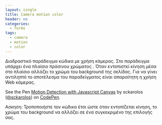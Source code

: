 ```yaml
---
layout: single
title: Camera motion color
header: no
categories:
  - forms
tags:
  - camera
  - motion
  - color
---
```


Διαδραστικό παράδειγμα κώδικα με χρήση κάμερας. Στο παράδειγμα υπάρχει ένα πλαίσιο πράσινου χρώματος . Όταν εντοπιστεί κίνηση μέσα στο πλαίσιο αλλάζει το χρώμα του background της σελίδας. Για να γίνει αντιληπτό το αποτέλεσμα του παραδείγματος είναι απαραίτητη η χρήση Web κάμερας.

<p data-height="350" data-theme-id="17517" data-slug-hash="VvwXjv" data-default-tab="result" data-user="sckarolos" class='codepen'>See the Pen <a href='https://codepen.io/sckarolos/pen/VvwXjv/'>Motion Detection with Javascript Canvas</a> by sckarolos (<a href='https://codepen.io/sckarolos'>@sckarolos</a>) on <a href='https://codepen.io'>CodePen</a>.</p>
<script async src="//assets.codepen.io/assets/embed/ei.js"></script>

Ασκηση: Τροποποιήστε τον κώδικα έτσι ώστε όταν εντοπίζεται κίνηση, το χρώμα του background να αλλάζει σε ένα συγκεκριμένο της επιλογής σας.
